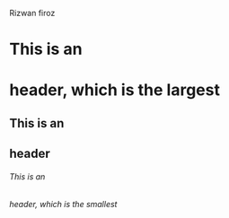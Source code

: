 Rizwan firoz
# This is an <h1> header, which is the largest
## This is an <h2> header
###### This is an <h6> header, which is the smallest
